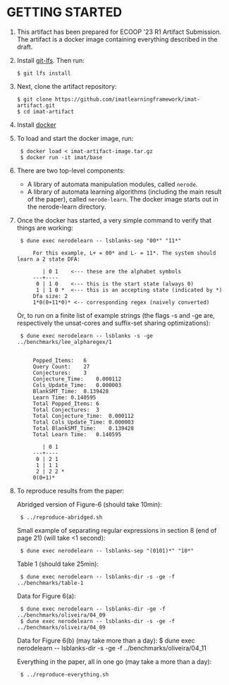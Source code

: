 GETTING STARTED
===============

1. This artifact has been prepared for ECOOP '23 R1 Artifact Submission.
   The artifact is a docker image containing everything described in the draft.

2.  Install [git-lfs](https://git-lfs.github.com). Then run:

        $ git lfs install

3.  Next, clone the artifact repository:

        $ git clone https://github.com/imatlearningframework/imat-artifact.git
        $ cd imat-artifact

4. Install [docker](https://docs.docker.com/)

5. To load and start the docker image, run:

        $ docker load < imat-artifact-image.tar.gz
        $ docker run -it imat/base

6. There are two top-level components:
    * A library of automata manipulation modules, called `nerode`.
    * A library of automata learning algorithms (including the main result of
      the paper), called `nerode-learn`. The docker image starts out in the
      nerode-learn directory.

7. Once the docker has started, a very simple command to verify that things are
   working:
    
        $ dune exec nerodelearn -- lsblanks-sep "00*" "11*"

            For this example, L+ = 00* and L- = 11*. The system should learn a 2 state DFA:

               | 0 1    <--- these are the alphabet symbols
            ---+----
             0 | 1 0    <--- this is the start state (always 0)
             1 | 1 0 *  <--- this is an accepting state (indicated by *)
            Dfa size: 2
            1*0(0+11*0)* <-- corresponding regex (naively converted)


    Or, to run on a finite list of example strings (the flags -s and -ge are,
    respectively the unsat-cores and suffix-set sharing optimizations):

        $ dune exec nerodelearn -- lsblanks -s -ge ../benchmarks/lee_alpharegex/1


            Popped_Items:	6
            Query Count:	27
            Conjectures:	3
            Conjecture_Time:	0.000112
            Cols_Update_Time:	0.000003
            BlankSMT_Time:	0.139428
            Learn Time:	0.140595
            Total Popped_Items:	6
            Total Conjectures:	3
            Total Conjecture_Time:	0.000112
            Total Cols_Update_Time:	0.000003
            Total BlankSMT_Time:	0.139428
            Total Learn Time:	0.140595
            
               | 0 1
            ---+----
             0 | 2 1
             1 | 1 1
             2 | 2 2 *
            0(0+1)*

8. To reproduce results from the paper:

    Abridged version of Figure-6 (should take 10min):

        $ ../reproduce-abridged.sh

    Small example of separating regular expressions in section 8 (end of page 21) (will take <1 second):

        $ dune exec nerodelearn -- lsblanks-sep "(0101)*" "10*"

    Table 1 (should take 25min):

        $ dune exec nerodelearn -- lsblanks-dir -s -ge -f ../benchmarks/table-1

    Data for Figure 6(a):

        $ dune exec nerodelearn -- lsblanks-dir -ge -f ../benchmarks/oliveira/04_09
        $ dune exec nerodelearn -- lsblanks-dir -s -ge -f ../benchmarks/oliveira/04_09

    Data for Figure 6(b) (may take more than a day):
        $ dune exec nerodelearn -- lsblanks-dir -s -ge -f ../benchmarks/oliveira/04_11

    Everything in the paper, all in one go (may take a more than a day):

        $ ../reproduce-everything.sh

